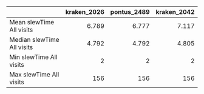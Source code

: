 |                            |   kraken_2026 |   pontus_2489 |   kraken_2042 |
|:---------------------------|--------------:|--------------:|--------------:|
| Mean slewTime All visits   |         6.789 |         6.777 |         7.117 |
| Median slewTime All visits |         4.792 |         4.792 |         4.805 |
| Min slewTime All visits    |         2     |         2     |         2     |
| Max slewTime All visits    |       156     |       156     |       156     |
